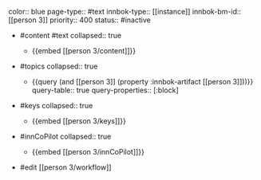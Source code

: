 color:: blue
page-type:: #text
innbok-type:: [[instance]]
innbok-bm-id:: [[person 3]]
priority:: 400
status:: #inactive

- #content #text
  collapsed:: true
	- {{embed [[person 3/content]]}}
- #topics
   collapsed:: true
    - {{query (and [[person 3]] (property :innbok-artifact [[person 3]]))}}
      query-table:: true
      query-properties:: [:block]
- #keys
  collapsed:: true
	- {{embed [[person 3/keys]]}}
- #innCoPilot
   collapsed:: true
	 - {{embed [[person 3/innCoPilot]]}}

- #edit [[person 3/workflow]]

